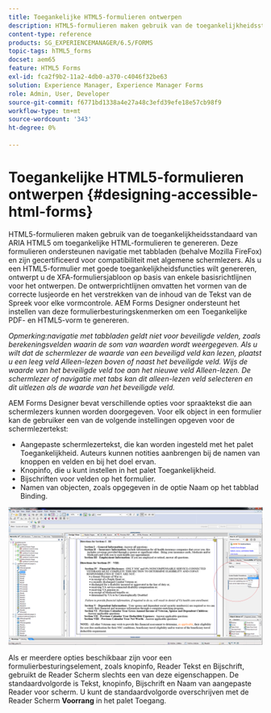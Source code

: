 ```yaml
---
title: Toegankelijke HTML5-formulieren ontwerpen
description: HTML5-formulieren maken gebruik van de toegankelijkheidsstandaard van ARIA HTML5. Deze formulieren ondersteunen navigatie met tabbladen en zijn gecertificeerd voor compatibiliteit met algemene schermlezers.
content-type: reference
products: SG_EXPERIENCEMANAGER/6.5/FORMS
topic-tags: hTML5_forms
docset: aem65
feature: HTML5 Forms
exl-id: fca2f9b2-11a2-4db0-a370-c4046f32be63
solution: Experience Manager, Experience Manager Forms
role: Admin, User, Developer
source-git-commit: f6771bd1338a4e27a48c3efd39efe18e57cb98f9
workflow-type: tm+mt
source-wordcount: '343'
ht-degree: 0%

---
```


# Toegankelijke HTML5-formulieren ontwerpen {#designing-accessible-html-forms}

HTML5-formulieren maken gebruik van de toegankelijkheidsstandaard van ARIA HTML5 om toegankelijke HTML-formulieren te genereren. Deze formulieren ondersteunen navigatie met tabbladen (behalve Mozilla FireFox) en zijn gecertificeerd voor compatibiliteit met algemene schermlezers. Als u een HTML5-formulier met goede toegankelijkheidsfuncties wilt genereren, ontwerpt u de XFA-formuliersjabloon op basis van enkele basisrichtlijnen voor het ontwerpen. De ontwerprichtlijnen omvatten het vormen van de correcte lusjeorde en het verstrekken van de inhoud van de Tekst van de Spreek voor elke vormcontrole. AEM Forms Designer ondersteunt het instellen van deze formulierbesturingskenmerken om een Toegankelijke PDF- en HTML5-vorm te genereren.

*Opmerking:navigatie met tabbladen geldt niet voor beveiligde velden, zoals berekeningsvelden waarin de som van waarden wordt weergegeven. Als u wilt dat de schermlezer de waarde van een beveiligd veld kan lezen, plaatst u een leeg veld Alleen-lezen boven of naast het beveiligde veld. Wijs de waarde van het beveiligde veld toe aan het nieuwe veld Alleen-lezen. De schermlezer of navigatie met tabs kan dit alleen-lezen veld selecteren en dit uitlezen als de waarde van het beveiligde veld.*

AEM Forms Designer bevat verschillende opties voor spraaktekst die aan schermlezers kunnen worden doorgegeven. Voor elk object in een formulier kan de gebruiker een van de volgende instellingen opgeven voor de schermlezertekst:

* Aangepaste schermlezertekst, die kan worden ingesteld met het palet Toegankelijkheid. Auteurs kunnen notities aanbrengen bij de namen van knoppen en velden en bij het doel ervan.
* Knopinfo, die u kunt instellen in het palet Toegankelijkheid.
* Bijschriften voor velden op het formulier.
* Namen van objecten, zoals opgegeven in de optie Naam op het tabblad Binding.

![toegankelijkheid](assets/accessibility.png)

Als er meerdere opties beschikbaar zijn voor een formulierbesturingselement, zoals knopinfo, Reader Tekst en Bijschrift, gebruikt de Reader Scherm slechts een van deze eigenschappen. De standaardvolgorde is Tekst, knopinfo, Bijschrift en Naam van aangepaste Reader voor scherm. U kunt de standaardvolgorde overschrijven met de Reader Scherm **Voorrang** in het palet Toegang.

